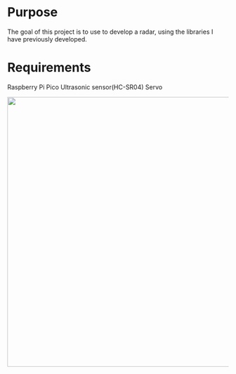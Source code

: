 # Purpose
The goal of this project is to use to develop a radar,
using the libraries I have previously developed.

# Requirements
Raspberry Pi Pico
Ultrasonic sensor(HC-SR04)
Servo

<img src="images/radar_hardware.png" width="816" height="614.4"/>

